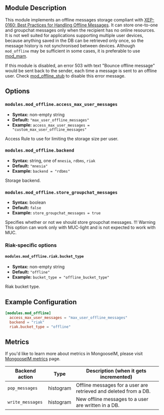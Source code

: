 ## Module Description

This module implements an offline messages storage compliant with [XEP-0160: Best Practices for Handling Offline Messages](http://xmpp.org/extensions/xep-0160.html). 
It can store one-to-one and groupchat messages only when the recipient has no online resources. 
It is not well suited for applications supporting multiple user devices, because anything saved in the DB can be retrieved only once, so the message history is not synchronised between devices. 
Although `mod_offline` may be sufficient in some cases, it is preferable to use [mod_mam](mod_mam.md).

If this module is disabled, an error 503 with text "Bounce offline message"
would be sent back to the sender,
each time a message is sent to an offline user. Check [mod_offline_stub](mod_offline_stub.md)
to disable this error message.

## Options

### `modules.mod_offline.access_max_user_messages`
 * **Syntax:** non-empty string
 * **Default:** `"max_user_offline_messages"`
 * **Example:** `access_max_user_messages = "custom_max_user_offline_messages"`
 
 Access Rule to use for limiting the storage size per user.
 
### `modules.mod_offline.backend`
 * **Syntax:** string, one of `mnesia`, `rdbms`, `riak`
 * **Default:** `"mnesia"`
 * **Example:** `backend = "rdbms"`

 Storage backend.

### `modules.mod_offline.store_groupchat_messages`
 * **Syntax:** boolean
 * **Default:** `false`
 * **Example:** `store_groupchat_messages = true`

 Specifies whether or not we should store groupchat messages.
!!! Warning
    This option can work only with MUC-light and is not expected to work with MUC.

### Riak-specific options

#### `modules.mod_offline.riak.bucket_type`
 * **Syntax:** non-empty string
 * **Default:** `"offline"`
 * **Example:** `bucket_type = "offline_bucket_type"`

Riak bucket type.

## Example Configuration

```toml
[modules.mod_offline]
  access_max_user_messages = "max_user_offline_messages"
  backend = "riak"
  riak.bucket_type = "offline"
```

## Metrics

If you'd like to learn more about metrics in MongooseIM, please visit [MongooseIM metrics](../operation-and-maintenance/MongooseIM-metrics.md) page.

| Backend action | Type | Description (when it gets incremented) |
| ---- | ---- | -------------------------------------- |
| `pop_messages` | histogram | Offline messages for a user are retrieved and deleted from a DB. |
| `write_messages` | histogram | New offline messages to a user are written in a DB. |
